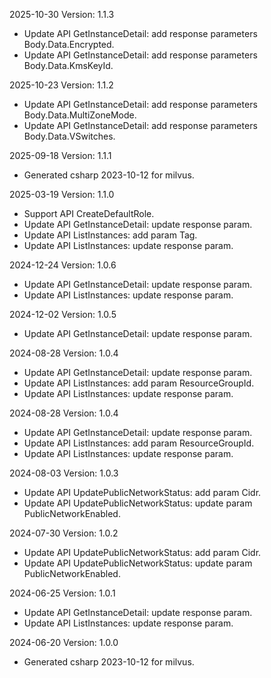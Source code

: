 2025-10-30 Version: 1.1.3
- Update API GetInstanceDetail: add response parameters Body.Data.Encrypted.
- Update API GetInstanceDetail: add response parameters Body.Data.KmsKeyId.


2025-10-23 Version: 1.1.2
- Update API GetInstanceDetail: add response parameters Body.Data.MultiZoneMode.
- Update API GetInstanceDetail: add response parameters Body.Data.VSwitches.


2025-09-18 Version: 1.1.1
- Generated csharp 2023-10-12 for milvus.

2025-03-19 Version: 1.1.0
- Support API CreateDefaultRole.
- Update API GetInstanceDetail: update response param.
- Update API ListInstances: add param Tag.
- Update API ListInstances: update response param.


2024-12-24 Version: 1.0.6
- Update API GetInstanceDetail: update response param.
- Update API ListInstances: update response param.


2024-12-02 Version: 1.0.5
- Update API GetInstanceDetail: update response param.


2024-08-28 Version: 1.0.4
- Update API GetInstanceDetail: update response param.
- Update API ListInstances: add param ResourceGroupId.
- Update API ListInstances: update response param.


2024-08-28 Version: 1.0.4
- Update API GetInstanceDetail: update response param.
- Update API ListInstances: add param ResourceGroupId.
- Update API ListInstances: update response param.


2024-08-03 Version: 1.0.3
- Update API UpdatePublicNetworkStatus: add param Cidr.
- Update API UpdatePublicNetworkStatus: update param PublicNetworkEnabled.


2024-07-30 Version: 1.0.2
- Update API UpdatePublicNetworkStatus: add param Cidr.
- Update API UpdatePublicNetworkStatus: update param PublicNetworkEnabled.


2024-06-25 Version: 1.0.1
- Update API GetInstanceDetail: update response param.
- Update API ListInstances: update response param.


2024-06-20 Version: 1.0.0
- Generated csharp 2023-10-12 for milvus.

